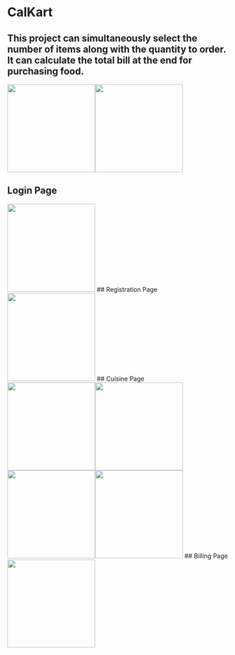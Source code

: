 # CalKart
## This project can simultaneously select the number of items along with the quantity to order. It can calculate the total bill at the end for purchasing food.
<img src="https://user-images.githubusercontent.com/48389510/90267670-85771280-de73-11ea-973c-c1fd081576c4.jpg" width="200"><img src="https://user-images.githubusercontent.com/48389510/90267658-827c2200-de73-11ea-89d1-7c87433d4317.jpg" width="200">
## Login Page
<img src="https://user-images.githubusercontent.com/48389510/90267710-9031a780-de73-11ea-8dec-fb909138c9c6.jpg" width="200">
## Registration Page
<img src="https://user-images.githubusercontent.com/48389510/90267704-8f991100-de73-11ea-92a9-06b8f2e04406.jpg" width="200">
## Cuisine Page
<img src="https://user-images.githubusercontent.com/48389510/90267680-88720300-de73-11ea-8e45-cfdc4308087e.jpg" width="200"><img src="https://user-images.githubusercontent.com/48389510/90267683-8ad45d00-de73-11ea-97db-2d19606dfdf3.jpg" width="200"><img src="https://user-images.githubusercontent.com/48389510/90267691-8c9e2080-de73-11ea-92ae-7cc0af9664b5.jpg" width="200"><img src="https://user-images.githubusercontent.com/48389510/90267695-8dcf4d80-de73-11ea-8bb9-ea061fc9dff0.jpg" width="200">
## Billing Page
<img src="https://user-images.githubusercontent.com/48389510/90267678-8740d600-de73-11ea-8e41-3da14383a566.jpg" width="200">

